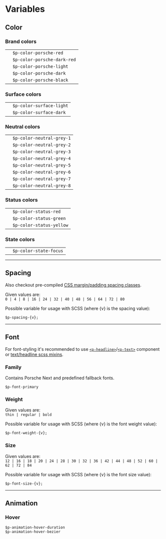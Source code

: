 # Variables

## Color

### Brand colors

|                                               |                      	         |
|-----------------------------------------------|--------------------------------|
| <ColorBadge color="porsche-red"/>  	          | `$p-color-porsche-red`         |
| <ColorBadge color="porsche-dark-red"/> 	      | `$p-color-porsche-dark-red`    |
| <ColorBadge color="porsche-light"/> 	        | `$p-color-porsche-light`       |
| <ColorBadge color="porsche-dark"/> 	          | `$p-color-porsche-dark`        |
| <ColorBadge color="porsche-black"/> 	        | `$p-color-porsche-black`       |

### Surface colors

|                                               |                      	         |
|-----------------------------------------------|--------------------------------|
| <ColorBadge color="surface-light"/>  	        | `$p-color-surface-light`       |
| <ColorBadge color="surface-dark"/> 	          | `$p-color-surface-dark`        |

### Neutral colors

|                                               |                      	         |
|-----------------------------------------------|--------------------------------|
| <ColorBadge color="neutral-grey-1"/>  	      | `$p-color-neutral-grey-1`      |
| <ColorBadge color="neutral-grey-2"/>  	      | `$p-color-neutral-grey-2`      |
| <ColorBadge color="neutral-grey-3"/>  	      | `$p-color-neutral-grey-3`      |
| <ColorBadge color="neutral-grey-4"/>  	      | `$p-color-neutral-grey-4`      |
| <ColorBadge color="neutral-grey-5"/>  	      | `$p-color-neutral-grey-5`      |
| <ColorBadge color="neutral-grey-6"/>  	      | `$p-color-neutral-grey-6`      |
| <ColorBadge color="neutral-grey-7"/>  	      | `$p-color-neutral-grey-7`      |
| <ColorBadge color="neutral-grey-8"/>  	      | `$p-color-neutral-grey-8`      |

### Status colors

|                                               |                      	         |
|-----------------------------------------------|--------------------------------|
| <ColorBadge color="status-red"/>  	          | `$p-color-status-red`          |
| <ColorBadge color="status-green"/> 	          | `$p-color-status-green`        |
| <ColorBadge color="status-yellow"/> 	        | `$p-color-status-yellow`       |

### State colors

|                                               |                      	         |
|-----------------------------------------------|--------------------------------|
| <ColorBadge color="state-focus"/>  	          | `$p-color-state-focus`         |

---

## Spacing
Also checkout pre-compiled [CSS margin/padding spacing classes](#/components/layout/spacing#code).

Given values are:  
`0 | 4 | 8 | 16 | 24 | 32 | 40 | 48 | 56 | 64 | 72 | 80`

Possible variable for usage with SCSS (where {v} is the spacing value):
```
$p-spacing-{v};
```

---

## Font
For font-styling it's recommended to use [`<p-headline>`](#/components/basic/typography#code)/[`<p-text>`](#/components/basic/typography#code) component or [text/headline scss mixins](#/scss-utils/mixins).

### Family
Contains Porsche Next and predefined fallback fonts.

```
$p-font-primary
```

### Weight
Given values are:  
`thin | regular | bold`

Possible variable for usage with SCSS (where {v} is the font weight value):

```
$p-font-weight-{v};
```

### Size
Given values are:  
`12 | 16 | 18 | 20 | 24 | 28 | 30 | 32 | 36 | 42 | 44 | 48 | 52 | 60 | 62 | 72 | 84`

Possible variable for usage with SCSS (where {v} is the font size value):
```
$p-font-size-{v};
```

---

## Animation

### Hover
```
$p-animation-hover-duration
$p-animation-hover-bezier
```